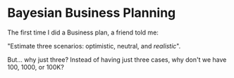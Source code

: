 # Bayesian Business Planning

The first time I did a Business plan, a friend told me:

"Estimate three scenarios: optimistic, neutral, and *realistic*".

But... why just three?
Instead of having just three cases, why don't we have 100, 1000, or 100K?
